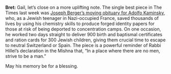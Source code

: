 **Bret:** Gail, let’s close on a more uplifting note. The single best piece in The Times last week was [Joseph Berger’s moving obituary for Adolfo Kaminsky](https://www.nytimes.com/2023/01/09/world/europe/adolfo-kaminsky-dead.html), who, as a Jewish teenager in Nazi-occupied France, saved thousands of lives by using his chemistry skills to produce forged identity papers for those at risk of being deported to concentration camps. On one occasion, he worked two days straight to deliver 900 birth and baptismal certificates and ration cards for 300 Jewish children, giving them crucial time to escape to neutral Switzerland or Spain. The piece is a powerful reminder of Rabbi Hillel’s declaration in the Mishna that, “In a place where there are no men, strive to be a man.”

May his memory be for a blessing.